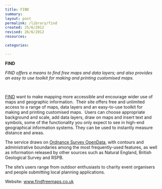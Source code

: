 ```yaml
---
title: FIND
summary:
layout: post
permalink: /library/find
created: 25/6/2012
revised: 26/6/2012
resources:

categories:

---
```


<p><strong>FIND</strong></p>
<p><em>FIND offers a means to find free maps and data layers; and also provides an easy to use toolkit for making and printing customised maps.</em></p>
<p> </p>
<p><a href="http://www.findfreemaps.co.uk" rel="nofollow">FIND</a> want to make mapping more accessible and encourage wider use of maps and geographic information.  Their site offers free and unlimited access to a range of maps, data layers and an easy-to-use toolkit for making and printing customised maps.  Users can choose appropriate background and scale, add data layers, draw on maps and insert text and symbols, some of the functionality you only expect to see in high-end geographical information systems. They can be used to instantly measure distance and areas.</p>
<p>The service draws on <a href="/library/Ordnance-Survey-Open-Data" rel="nofollow">Ordnance Survey OpenData</a>, with contours and administrative boundaries among the most frequently-used features, as well as information released by other sources such as Natural England, British Geological Survey and RSPB.</p>
<p>The site’s users range from outdoor enthusiasts to charity event organisers and people submitting local planning applications.</p>
<p>Website: <a href="http://www.findfreemaps.co.uk" rel="nofollow">www.findfreemaps.co.uk</a></p>
